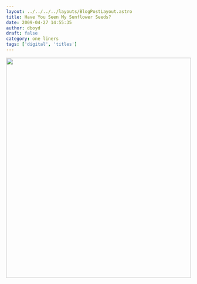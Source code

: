 ```yaml
---
layout: ../../../../layouts/BlogPostLayout.astro
title: Have You Seen My Sunflower Seeds?
date: 2009-04-27 14:55:35
author: dboyd
draft: false
category: one liners
tags: ['digital', 'titles']
---
```

<img
    srcset="https://img.selfiespirits.com/images/2009/04/sunflowers_480.avif 480w"
    sizes="(max-width: 480px) 100vw"
    src="https://img.selfiespirits.com/images/2009/04/sunflowers.jpg"
    alt=""
    style="width: clamp(0px, 100%, 600px); height: auto;"
/>

